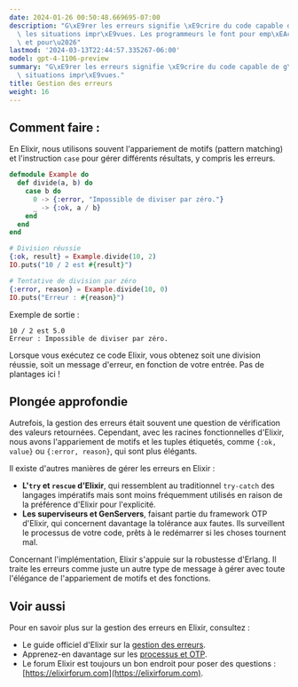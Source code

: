 ```yaml
---
date: 2024-01-26 00:50:48.669695-07:00
description: "G\xE9rer les erreurs signifie \xE9crire du code capable de g\xE9rer\
  \ les situations impr\xE9vues. Les programmeurs le font pour emp\xEAcher les plantages\
  \ et pour\u2026"
lastmod: '2024-03-13T22:44:57.335267-06:00'
model: gpt-4-1106-preview
summary: "G\xE9rer les erreurs signifie \xE9crire du code capable de g\xE9rer les\
  \ situations impr\xE9vues."
title: Gestion des erreurs
weight: 16
---
```


## Comment faire :
En Elixir, nous utilisons souvent l'appariement de motifs (pattern matching) et l'instruction `case` pour gérer différents résultats, y compris les erreurs.

```elixir
defmodule Example do
  def divide(a, b) do
    case b do
      0 -> {:error, "Impossible de diviser par zéro."}
      _ -> {:ok, a / b}
    end
  end
end

# Division réussie
{:ok, result} = Example.divide(10, 2)
IO.puts("10 / 2 est #{result}")

# Tentative de division par zéro
{:error, reason} = Example.divide(10, 0)
IO.puts("Erreur : #{reason}")
```

Exemple de sortie :
```
10 / 2 est 5.0
Erreur : Impossible de diviser par zéro.
```

Lorsque vous exécutez ce code Elixir, vous obtenez soit une division réussie, soit un message d'erreur, en fonction de votre entrée. Pas de plantages ici !

## Plongée approfondie
Autrefois, la gestion des erreurs était souvent une question de vérification des valeurs retournées. Cependant, avec les racines fonctionnelles d'Elixir, nous avons l'appariement de motifs et les tuples étiquetés, comme `{:ok, value}` ou `{:error, reason}`, qui sont plus élégants.

Il existe d'autres manières de gérer les erreurs en Elixir :

- **L'`try` et `rescue` d'Elixir**, qui ressemblent au traditionnel `try-catch` des langages impératifs mais sont moins fréquemment utilisés en raison de la préférence d'Elixir pour l'explicité.
- **Les superviseurs et GenServers**, faisant partie du framework OTP d'Elixir, qui concernent davantage la tolérance aux fautes. Ils surveillent le processus de votre code, prêts à le redémarrer si les choses tournent mal.

Concernant l'implémentation, Elixir s'appuie sur la robustesse d'Erlang. Il traite les erreurs comme juste un autre type de message à gérer avec toute l'élégance de l'appariement de motifs et des fonctions.

## Voir aussi
Pour en savoir plus sur la gestion des erreurs en Elixir, consultez :

- Le guide officiel d'Elixir sur la [gestion des erreurs](https://elixir-lang.org/getting-started/try-catch-and-rescue.html).
- Apprenez-en davantage sur les [processus et OTP](https://elixir-lang.org/getting-started/mix-otp/introduction-to-mix.html).
- Le forum Elixir est toujours un bon endroit pour poser des questions : [https://elixirforum.com](https://elixirforum.com).
